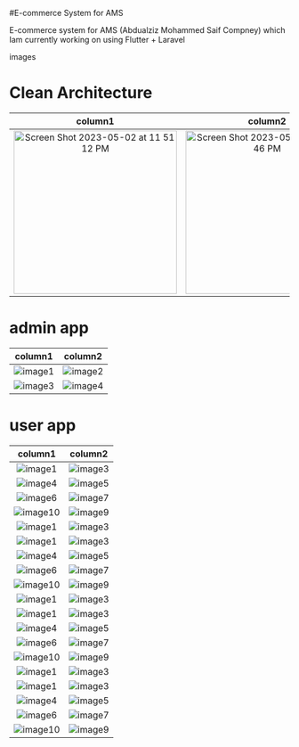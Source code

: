 #E-commerce System for AMS

E-commerce system for AMS (Abdualziz Mohammed Saif Compney) 
which Iam currently working on using Flutter + Laravel


images
# Clean Architecture

column1                    |  column2 
:-------------------------:|:-------------------------:
<img width="293" alt="Screen Shot 2023-05-02 at 11 51 12 PM" src="https://user-images.githubusercontent.com/102364205/235785293-a438b7eb-103b-45ca-bc19-2073fbf67b10.png">|<img width="293" alt="Screen Shot 2023-05-02 at 11 49 46 PM" src="https://user-images.githubusercontent.com/102364205/235785322-0b0b86ba-1a5a-4dc3-96ac-11935ece81b7.png">


# admin app


column1                    |  column2 
:-------------------------:|:-------------------------:
![image1](https://github.com/habibTeck/ams2/blob/main/admin/1.png) | ![image2](https://github.com/habibTeck/ams2/blob/main/admin/2.png)
![image3](https://github.com/habibTeck/ams2/blob/main/admin/3.png) | ![image4](https://github.com/habibTeck/ams2/blob/main/admin/4.png)

# user app 

column1                    |  column2 
:-------------------------:|:-------------------------:
![image1](https://github.com/habibTeck/ams2/blob/main/user/3.png)   |  ![image3](https://github.com/habibTeck/ams2/blob/main/user/4.png)
![image4](https://github.com/habibTeck/ams2/blob/main/user/5.png)   |  ![image5](https://github.com/habibTeck/ams2/blob/main/user/6.png)
![image6](https://github.com/habibTeck/ams2/blob/main/user/7.png)   | ![image7](https://github.com/habibTeck/ams2/blob/main/user/8.png)
![image10](https://github.com/habibTeck/ams2/blob/main/user/9.png)  | ![image9](https://github.com/habibTeck/ams2/blob/main/user/10.png)
![image1](https://github.com/habibTeck/ams2/blob/main/user/11.png)  |  ![image3](https://github.com/habibTeck/ams2/blob/main/user/12.png)
![image1](https://github.com/habibTeck/ams2/blob/main/user/13.png)  |  ![image3](https://github.com/habibTeck/ams2/blob/main/user/14.png)
![image4](https://github.com/habibTeck/ams2/blob/main/user/15.png)  |  ![image5](https://github.com/habibTeck/ams2/blob/main/user/16.png)
![image6](https://github.com/habibTeck/ams2/blob/main/user/17.png)  | ![image7](https://github.com/habibTeck/ams2/blob/main/user/18.png)
![image10](https://github.com/habibTeck/ams2/blob/main/user/19.png) | ![image9](https://github.com/habibTeck/ams2/blob/main/user/20.png)
![image1](https://github.com/habibTeck/ams2/blob/main/user/21.png)  |  ![image3](https://github.com/habibTeck/ams2/blob/main/user/22.png)
![image1](https://github.com/habibTeck/ams2/blob/main/user/23.png)  |  ![image3](https://github.com/habibTeck/ams2/blob/main/user/24.png)
![image4](https://github.com/habibTeck/ams2/blob/main/user/25.png)  |  ![image5](https://github.com/habibTeck/ams2/blob/main/user/26.png)
![image6](https://github.com/habibTeck/ams2/blob/main/user/27.png)  | ![image7](https://github.com/habibTeck/ams2/blob/main/user/28.png)
![image10](https://github.com/habibTeck/ams2/blob/main/user/29.png) | ![image9](https://github.com/habibTeck/ams2/blob/main/user/30.png)
![image1](https://github.com/habibTeck/ams2/blob/main/user/31.png)  |  ![image3](https://github.com/habibTeck/ams2/blob/main/user/32.png)
![image1](https://github.com/habibTeck/ams2/blob/main/user/33.png)  |  ![image3](https://github.com/habibTeck/ams2/blob/main/user/34.png)
![image4](https://github.com/habibTeck/ams2/blob/main/user/35.png)  |  ![image5](https://github.com/habibTeck/ams2/blob/main/user/36.png)
![image6](https://github.com/habibTeck/ams2/blob/main/user/37.png)  | ![image7](https://github.com/habibTeck/ams2/blob/main/user/38.png)
![image10](https://github.com/habibTeck/ams2/blob/main/user/39.png) | ![image9](https://github.com/habibTeck/ams2/blob/main/user/40.png)






